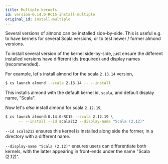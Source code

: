 ```yaml
---
title: Multiple kernels
id: version-0.14.0-RC15-install-multiple
original_id: install-multiple
---
```


Several versions of almond can be installed side-by-side. This is useful e.g. to have kernels
for several Scala versions, or to test newer / former almond versions.

To install several version of the kernel side-by-side, just ensure the different installed versions
have different ids (required) and display names (recommended).

For example, let's install almond for the scala `2.13.14` version,
```bash
$ cs launch almond --scala 2.13.14 -- --install
```

This installs almond with the default kernel id, `scala`, and default display name, "Scala".

Now let's *also* install almond for scala `2.12.19`,
```bash
$ cs launch almond:0.14.0-RC15 --scala 2.12.19 \
      -- --install --id scala212 --display-name "Scala (2.12)"
```

`--id scala212` ensures this kernel is installed along side the former, in a directory
with a different name.

`--display-name "Scala (2.12)"` ensures users can differentiate both kernels, with the latter
appearing in front-ends under the name "Scala (2.12)".
